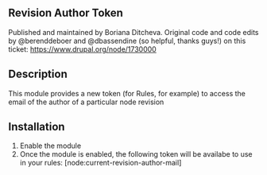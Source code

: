 Revision Author Token
-----
Published and maintained by Boriana Ditcheva.
Original code and code edits by @berenddeboer and @dbassendine (so helpful, thanks guys!)
on this ticket: https://www.drupal.org/node/1730000


Description
-----
This module provides a new token (for Rules, for example) to access the email of the author of a particular
node revision

Installation
-----

1. Enable the module
2. Once the module is enabled, the following token will be availabe to use in your rules: [node:current-revision-author-mail]
